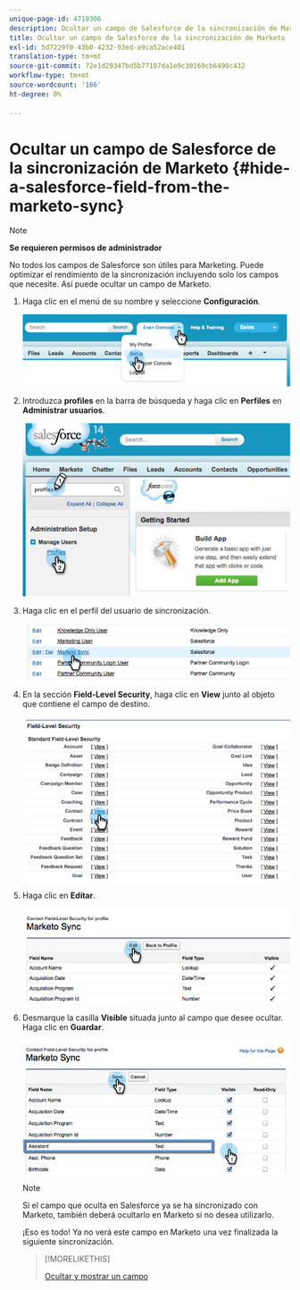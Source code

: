 ```yaml
---
unique-page-id: 4719306
description: Ocultar un campo de Salesforce de la sincronización de Marketo - Marketo Docs - Documentación del producto
title: Ocultar un campo de Salesforce de la sincronización de Marketo
exl-id: 5d7229f0-43b0-4232-93ed-a9ca52ace401
translation-type: tm+mt
source-git-commit: 72e1d29347bd5b77107da1e9c30169cb6490c432
workflow-type: tm+mt
source-wordcount: '166'
ht-degree: 0%

---
```


# Ocultar un campo de Salesforce de la sincronización de Marketo {#hide-a-salesforce-field-from-the-marketo-sync}

>[!NOTE]
>
>**Se requieren permisos de administrador**

No todos los campos de Salesforce son útiles para Marketing. Puede optimizar el rendimiento de la sincronización incluyendo solo los campos que necesite. Así puede ocultar un campo de Marketo.

1. Haga clic en el menú de su nombre y seleccione **Configuración**.

   ![](assets/image2015-6-30-15-3a11-3a23.png)

1. Introduzca **profiles** en la barra de búsqueda y haga clic en **Perfiles** en **Administrar usuarios**.

   ![](assets/image2015-6-30-15-3a12-3a46.png)

1. Haga clic en el perfil del usuario de sincronización.

   ![](assets/image2015-6-30-15-3a17-3a38.png)

1. En la sección **Field-Level Security**, haga clic en **View** junto al objeto que contiene el campo de destino.

   ![](assets/image2015-6-30-15-3a24-3a32.png)

1. Haga clic en **Editar**.

   ![](assets/image2015-6-30-15-3a25-3a42.png)

1. Desmarque la casilla **Visible** situada junto al campo que desee ocultar. Haga clic en **Guardar**.

   ![](assets/image2015-6-30-15-3a27-3a16.png)

   >[!NOTE]
   >
   >Si el campo que oculta en Salesforce ya se ha sincronizado con Marketo, también deberá ocultarlo en Marketo si no desea utilizarlo.

   ¡Eso es todo! Ya no verá este campo en Marketo una vez finalizada la siguiente sincronización.

   >[!MORELIKETHIS]
   >
   >[Ocultar y mostrar un campo](/help/marketo/product-docs/administration/field-management/hide-and-unhide-a-field.md)
